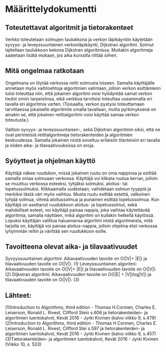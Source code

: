 ﻿# Määrittelydokumentti

## Toteutettavat algoritmit ja tietorakenteet 
Verkko toteutetaan solmujen taulukkona ja verkon läpikäyntiin käytetään syvyys- ja leveyssuuntainen verkonläpikäynti, Dijkstran algoritmi.
Solmut lajitellaan taulukkoon kekona Dijkstran algoritmissa. Muitakin algoritmeja saatetaan lisätä mukaan, jos aika kurssilla riittää
siihen.
 
## Mitä ongelmaa ratkotaan
Ongelmana on löytää verkossa reitti solmusta toiseen. Samalla käyttäjälle annetaan myös vaihtoehtoja algoritmien valintaan, jolloin
verkon esittämienn tulisi toteuttaa niin, että jokainen algoritmi voisi hyödyntää samat verkon tiedot omiin tarpeisiinsa, eikä 
verkkoa tarvitsisi toteuttaa useammalla eri tavalla eri algoritmia varten. (Toisaalta, verkon pystyisi toteuttamaan tarvittaessa
jokaiselle algoritmile omalla tavallaan, mutta pyrkimyksenä on ainakin se, että jokainen reittialgoritmi voisi käyttää samaa
verkon toteutusta.)

Valitsin syvyys- ja leveyssuuntaisen-, sekä Dijkstran algoritmin siksi, että ne ovat perinteisiä reittialgoritmeja tietorakenteiden ja
algoritmien keskuudessa. Samalla jokainen niistä soveltuu erilaisiin tilanteisiin eri tavalla ja niiden aika- ja tilavaativuuksissa on
eroja.

## Syöytteet ja ohjelman käyttö
Käyttäjä näkee ruudukon, missä jokainen ruutu on oma nappinsa ja esittää samalla omaa solmuaan verkossa. Käyttäjä voi klikata ruutua 
kerran, jolloin se muuttuu verkossa esteeksi, tyhjäksi solmuksi, aloitus- tai lopetussolmuksi. Klikkaamalla uudestaan, vaihdetaan solmun
tyyppiä ja merkiksi tästä väri myös vaihtuu. Musta ruutu esittää estettä, valkoinen tyhjää solmua, vihreä aloitussolmua ja punainen 
esittää lopetussolmua.
Kun käyttäjä on asettanut ruudukkoon aloitus- ja lopetussolmut, sekä mahdolliset esteet, voi käyttäjä painaa nappia, joka vaihtaa
käytettävää algoritmia, samalla näyttäen, mikä algoritmi on kullakin hetkellä käytössä. Lopuksi käyttäjän valittua haluamansa algoritmi
niistä algoritmeista, mitä tarjolla on, käyttäjä voi painaa aloitus-nappia, jolloin ohjelma etsii verkossa lyhyimmän reitin ja värittää
sen ruudukkoon esille.

## Tavoitteena olevat aika- ja tilavaativuudet
Syvyyssuuntainen algoritmi: Aikavaativuuden tavoite on O(|V|+ |E|) ja tilavaativuuden tavoite on O(|V|). (1)
Leveyssuuntainen algoritmi: Aikavaativuuden tavoite on O(|V|+ |E|) ja tilavaativuuden tavoite on O(|V|). (2)
Dijkstran algoritmi: Aikavaativuuden tavoite on O((|E| + |V|)log|V|) ja tilavaativuuden tavoite on O(|V|). (3)

## Lähteet:
(1)Introduction to Algorithms, third edition - Thomas H.Cormen, Charles E. Leiserson, Ronald L. Rivest, Clifford Stein  s.606
ja tietorakenteiden- ja algoritmien luentokalvot, Kevät 2016 - Jyrki Kivinen (kalvo viikko 9, s.479)
(2)Introduction to Algorithms, third edition - Thomas H.Cormen, Charles E. Leiserson, Ronald L. Rivest, Clifford Stei   s.597
ja tietorakenteiden- ja algoritmien luentokalvot, Kevät 2016 - Jyrki Kivinen (kalvo viikko 9, s.457)
(3)Tietorakenteiden- ja algoritmien luentokalvot, Kevät 2016 - Jyrki Kivinen (Viikko 10, s. 533)
